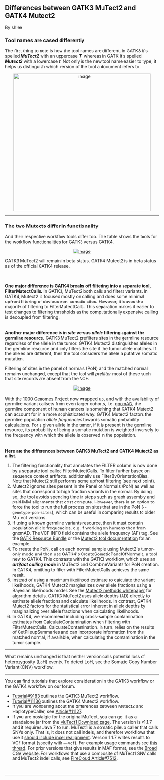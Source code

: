## Differences between GATK3 MuTect2 and GATK4 Mutect2

By shlee

<h3>Tool names are cased differently</h3>

<p>The first thing to note is how the tool names are different. In GATK3 it's spelled <strong><em>MuTect2</em></strong> with an uppercase <strong><em>T</em></strong>, whereas in GATK it's spelled <strong><em>Mutect2</em></strong> with a lowercase <strong><em>t</em></strong>. Not only is the new tool name easier to type, it helps us distinguish which version of the tool a document refers to.</p>

<p><a rel="nofollow" href="https://us.v-cdn.net/5019796/uploads/editor/7z/2c989rlk2kwd.png"><div style="text-align: center;"><img src="https://us.v-cdn.net/5019796/uploads/editor/7z/2c989rlk2kwd.png" width="450" alt="image" style="text-align: ;" class="embedImage-img importedEmbed-img"></img></div></a></p>

<hr></hr><h3>The two Mutects differ in functionality</h3>

<p>And their respective workflow tools differ too. The table shows the tools for the workflow functionalities for GATK3 versus GATK4.</p>

<p><a rel="nofollow" href="https://us.v-cdn.net/5019796/uploads/editor/jz/pj1619aaqc72.png"><div style="text-align: center;"><img src="https://us.v-cdn.net/5019796/uploads/editor/jz/pj1619aaqc72.png" width="" alt="image" style="text-align: ;" class="embedImage-img importedEmbed-img"></img></div></a></p>

<p>GATK3 MuTect2 will remain in beta status. GATK4 Mutect2 is in beta status as of the official GATK4 release.</p>

<p><br><br><strong>One major difference is GATK4 breaks off filtering into a separate tool, FilterMutectCalls.</strong> In GATK3, MuTect2 both calls and filters variants. In GATK4, Mutect2 is focused mostly on calling and does some minimal upfront filtering of obvious non-somatic sites. However, it leaves the majority of filtering to FilterMutectCalls. This separation makes it easier to test changes to filtering thresholds as the computationally expensive calling is decoupled from filtering. <br><br><br><strong>Another major difference is in <em>site</em> versus <em>allele</em> filtering against the germline resource.</strong> GATK3 MuTect2 prefilters sites in the germline resource regardless of the allele in the tumor. GATK4 Mutect2 distinguishes alleles in the germline resource and only filters the site if the tumor allele matches. If the alleles are different, then the tool considers the allele a putative somatic mutation.</p>

<p>Filtering of sites in the panel of normals (PoN) and the matched normal remains unchanged, except that the tool will <em>prefilter</em> most of these such that site records are absent from the VCF.</p>

<p><a rel="nofollow" href="https://us.v-cdn.net/5019796/uploads/editor/hh/btqyot4dunbj.png"><div style="text-align: center;"><img src="https://us.v-cdn.net/5019796/uploads/editor/hh/btqyot4dunbj.png" width="" alt="image" style="text-align: ;" class="embedImage-img importedEmbed-img"></img></div></a><br>
With the <a rel="nofollow" href="http://www.internationalgenome.org/">1000 Genomes Project</a> now wrapped up, and with the availability of germline variant callsets from even larger cohorts, i.e. <a rel="nofollow" href="http://gnomad.broadinstitute.org/about">gnomAD</a>, the germline component of human cancers is something that GATK4 Mutect2 can account for in a more sophisticated way. GATK4 Mutect2 factors the germline population <em>allele frequencies</em> towards somatic probability calculations. For a given allele in the tumor, if it is present in the germline resource, its probability of being a somatic mutation is weighted inversely to the frequency with which the allele is observed in the population.<br><br><br><strong>Here are the differences between GATK3 MuTect2 and GATK4 Mutect2 as a list.</strong></p>

<ol><li>The filtering functionality that annotates the FILTER column is now done by a separate tool called FilterMutectCalls. To filter further based on sequence context artifacts, additionally use FilterByOrientationBias. Note that Mutect2 still performs some upfront filtering (see next point).</li>
<li>Mutect2 ignores sites present in the Panel of Normals (PoN) as well as sites that correspond to high fraction variants in the normal. By doing so, the tool avoids spending time in steps such as graph assembly and pairHMM alignments that cost compute. However, there is an option to force the tool to run the full process on sites that are in the PoN (<code class="code codeInline" spellcheck="false">--genotype-pon-sites</code>), which can be useful in comparing results to older MuTect versions.</li>
<li>If using a known germline variants resource, then it must contain population allele frequencies, e.g. if working on humans then from gnomAD. The VCF INFO field contains the allele frequency (AF) tag. See the <a rel="nofollow" href="https://software.broadinstitute.org/gatk/download/bundle">GATK Resource Bundle</a> or the <a rel="nofollow" href="https://software.broadinstitute.org/gatk/documentation/tooldocs/current/org_broadinstitute_hellbender_tools_walkers_mutect_Mutect2.php">Mutect2 tool documentation</a> for an example.</li>
<li>To create the PoN, call on each normal sample using Mutect2's tumor-only mode and then use GATK4's CreateSomaticPanelOfNormals, a tool new to GATK4. This contrasts with the GATK3 workflow, which uses an <strong><em>artifact calling mode</em></strong> in MuTect2 and CombineVariants for PoN creation. In GATK4, omitting to filter with FilterMutectCalls achieves the same result.</li>
<li>Instead of using a maximum likelihood estimate to calculate the variant likelihoods, GATK4 Mutect2 marginalizes over allele fractions using a Bayesian likelihoods model.  See the <a rel="nofollow" href="https://github.com/broadinstitute/gatk/blob/master/docs/mutect/mutect.pdf">Mutect2 methods whitepaper</a> for algorithm details. GATK3 MuTect2 uses allele depths (AD) directly to estimate allele fractions and calculate likelihoods. In contrast, GATK4 Mutect2 factors for the statistical error inherent in allele depths by marginalizing over allele fractions when calculating likelihoods.</li>
<li>In GATK4, we recommend including cross-sample contamination estimates from CalculateContamination when filtering with FilterMutectCalls. CalculateContamination, in turn, relies on the results of GetPileupSummaries and can incorporate information from the matched normal, if available, when calculating the contamination in the tumor sample.</li>
</ol><hr></hr><p>What remains unchanged is that neither version calls potential loss of heterozygosity (LoH) events. To detect LoH, see the Somatic Copy Number Variant (CNV) workflow.</p>

<hr></hr><p>You can find tutorials that explore consideration in the GATK3 workflow or the GATK4 workflow on our forum.</p>

<ul><li><a rel="nofollow" href="https://software.broadinstitute.org/gatk/documentation/article?id=9183">Tutorial#9183</a> outlines the GATK3 MuTect2 workflow.</li>
<li><a rel="nofollow" href="https://software.broadinstitute.org/gatk/documentation/article?id=11136">Tutorial#11136</a> outlines the GATK4 Mutect2 workflow.</li>
<li>If you are wondering about the differences between Mutect2 and HaplotypeCaller, see <a rel="nofollow" href="https://software.broadinstitute.org/gatk/documentation/article?id=11127">Article#11127</a>.</li>
<li>If you are nostalgic for the original MuTect, you can get it as a standalone jar from the <a rel="nofollow" href="https://software.broadinstitute.org/gatk/download/mutect">MuTect1 Download page</a>. The version is v1.1.7 and it requires Java 7 to run. MuTect1 is a somatic pileup caller that calls SNVs only. That is, it does not call indels, and therefore workflows that use it <a rel="nofollow" href="https://software.broadinstitute.org/gatk/blog?id=7847">should include indel realignment</a>. Version 1.1.7 writes results to VCF format (specify with <code class="code codeInline" spellcheck="false">–-vcf</code>). For example usage commands see <a rel="nofollow" href="https://gatkforums.broadinstitute.org/gatk/discussion/6033/a-gatk-runtime-error-has-occurred-version-3-1-0-g72492bb#latest">this thread</a>. For prior versions that give results in MAF format, see the <a rel="nofollow" href="http://archive.broadinstitute.org/cancer/cga/mutsig_download">Broad CGA website</a>. For workflows that use a composite of MuTect1 SNV calls and MuTect2 indel calls, see <a rel="nofollow" href="https://gatkforums.broadinstitute.org/firecloud/discussion/7512">FireCloud Article#7512</a>.</li>
</ul><p><br></p>

<hr></hr>